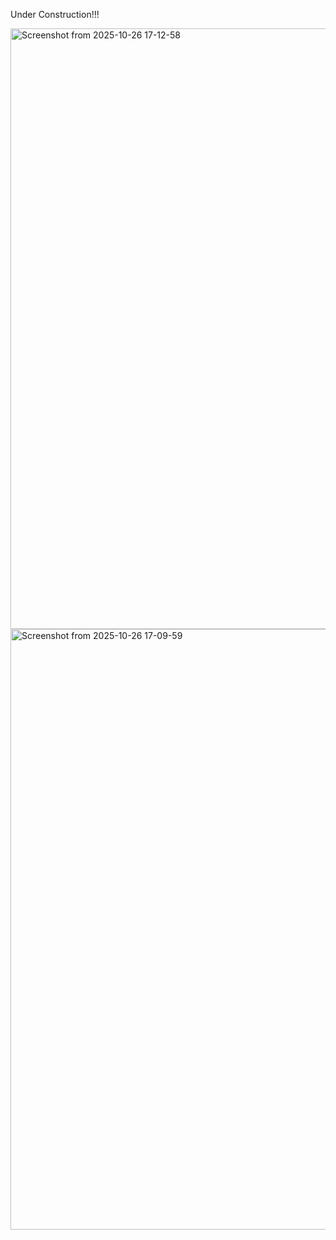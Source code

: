Under Construction!!!

<img width="1851" height="961" alt="Screenshot from 2025-10-26 17-12-58" src="https://github.com/user-attachments/assets/44324951-161b-46be-ab45-87db2c8f0d8f" />
<img width="1851" height="961" alt="Screenshot from 2025-10-26 17-09-59" src="https://github.com/user-attachments/assets/91f230d7-6e00-489d-b5d8-3fa4aaf76ae0" />
